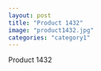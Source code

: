 ```yaml
---
layout: post
title: "Product 1432"
image: "product1432.jpg"
categories: "category1"
---
```

Product 1432
